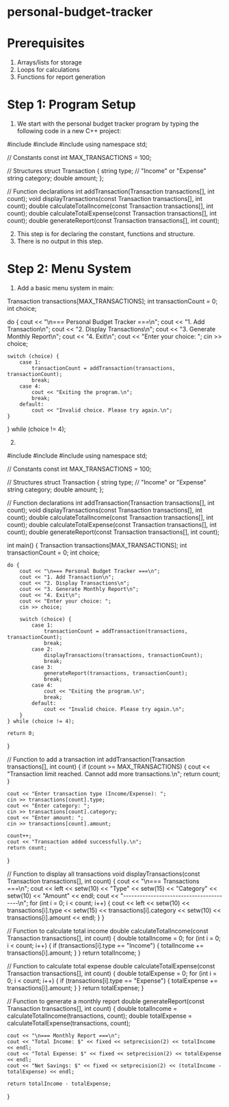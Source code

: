# personal-budget-tracker

# Prerequisites
1. Arrays/lists for storage
2. Loops for calculations
3. Functions for report generation

# Step 1: Program Setup
1. We start with the personal budget tracker program by typing the following code in a new C++ project:
   
#include <iostream>
#include <string>
#include <iomanip>
using namespace std;

// Constants
const int MAX_TRANSACTIONS = 100;

// Structures
struct Transaction {
    string type; // "Income" or "Expense"
    string category;
    double amount;
};

// Function declarations
int addTransaction(Transaction transactions[], int count);
void displayTransactions(const Transaction transactions[], int count);
double calculateTotalIncome(const Transaction transactions[], int count);
double calculateTotalExpense(const Transaction transactions[], int count);
double generateReport(const Transaction transactions[], int count);

2. This step is for declaring the constant, functions and structure.
3. There is no output in this step.

# Step 2: Menu System
1. Add a basic menu system in main:

Transaction transactions[MAX_TRANSACTIONS];
int transactionCount = 0;
int choice;

do {
    cout << "\n=== Personal Budget Tracker ===\n";
    cout << "1. Add Transaction\n";
    cout << "2. Display Transactions\n";
    cout << "3. Generate Monthly Report\n";
    cout << "4. Exit\n";
    cout << "Enter your choice: ";
    cin >> choice;

    switch (choice) {
        case 1:
            transactionCount = addTransaction(transactions, transactionCount);
            break;
        case 4:
            cout << "Exiting the program.\n";
            break;
        default:
            cout << "Invalid choice. Please try again.\n";
    }
} while (choice != 4);

2. 

#include <iostream>
#include <string>
#include <iomanip>
using namespace std;

// Constants
const int MAX_TRANSACTIONS = 100;

// Structures
struct Transaction {
    string type; // "Income" or "Expense"
    string category;
    double amount;
};

// Function declarations
int addTransaction(Transaction transactions[], int count);
void displayTransactions(const Transaction transactions[], int count);
double calculateTotalIncome(const Transaction transactions[], int count);
double calculateTotalExpense(const Transaction transactions[], int count);
double generateReport(const Transaction transactions[], int count);

int main() {
    Transaction transactions[MAX_TRANSACTIONS];
    int transactionCount = 0;
    int choice;

    do {
        cout << "\n=== Personal Budget Tracker ===\n";
        cout << "1. Add Transaction\n";
        cout << "2. Display Transactions\n";
        cout << "3. Generate Monthly Report\n";
        cout << "4. Exit\n";
        cout << "Enter your choice: ";
        cin >> choice;

        switch (choice) {
            case 1:
                transactionCount = addTransaction(transactions, transactionCount);
                break;
            case 2:
                displayTransactions(transactions, transactionCount);
                break;
            case 3:
                generateReport(transactions, transactionCount);
                break;
            case 4:
                cout << "Exiting the program.\n";
                break;
            default:
                cout << "Invalid choice. Please try again.\n";
        }
    } while (choice != 4);

    return 0;
}

// Function to add a transaction
int addTransaction(Transaction transactions[], int count) {
    if (count >= MAX_TRANSACTIONS) {
        cout << "Transaction limit reached. Cannot add more transactions.\n";
        return count;
    }

    cout << "Enter transaction type (Income/Expense): ";
    cin >> transactions[count].type;
    cout << "Enter category: ";
    cin >> transactions[count].category;
    cout << "Enter amount: ";
    cin >> transactions[count].amount;

    count++;
    cout << "Transaction added successfully.\n";
    return count;
}

// Function to display all transactions
void displayTransactions(const Transaction transactions[], int count) {
    cout << "\n=== Transactions ===\n";
    cout << left << setw(10) << "Type" << setw(15) << "Category" << setw(10) << "Amount" << endl;
    cout << "----------------------------------------\n";
    for (int i = 0; i < count; i++) {
        cout << left << setw(10) << transactions[i].type << setw(15) << transactions[i].category << setw(10) << transactions[i].amount << endl;
    }
}

// Function to calculate total income
double calculateTotalIncome(const Transaction transactions[], int count) {
    double totalIncome = 0;
    for (int i = 0; i < count; i++) {
        if (transactions[i].type == "Income") {
            totalIncome += transactions[i].amount;
        }
    }
    return totalIncome;
}

// Function to calculate total expense
double calculateTotalExpense(const Transaction transactions[], int count) {
    double totalExpense = 0;
    for (int i = 0; i < count; i++) {
        if (transactions[i].type == "Expense") {
            totalExpense += transactions[i].amount;
        }
    }
    return totalExpense;
}

// Function to generate a monthly report
double generateReport(const Transaction transactions[], int count) {
    double totalIncome = calculateTotalIncome(transactions, count);
    double totalExpense = calculateTotalExpense(transactions, count);

    cout << "\n=== Monthly Report ===\n";
    cout << "Total Income: $" << fixed << setprecision(2) << totalIncome << endl;
    cout << "Total Expense: $" << fixed << setprecision(2) << totalExpense << endl;
    cout << "Net Savings: $" << fixed << setprecision(2) << (totalIncome - totalExpense) << endl;

    return totalIncome - totalExpense;
}
